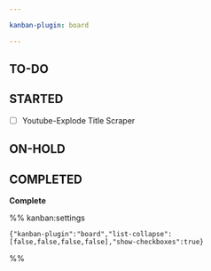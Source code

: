 ```yaml
---

kanban-plugin: board

---
```


## TO-DO



## STARTED

- [ ] Youtube-Explode Title Scraper


## ON-HOLD



## COMPLETED

**Complete**




%% kanban:settings
```
{"kanban-plugin":"board","list-collapse":[false,false,false,false],"show-checkboxes":true}
```
%%